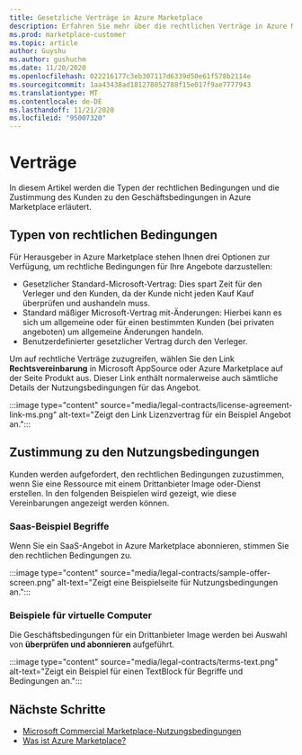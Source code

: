 ```yaml
---
title: Gesetzliche Verträge in Azure Marketplace
description: Erfahren Sie mehr über die rechtlichen Verträge in Azure Marketplace.
ms.prod: marketplace-customer
ms.topic: article
author: Guyshu
ms.author: gushuchm
ms.date: 11/20/2020
ms.openlocfilehash: 022216177c3eb307117d6339d50e61f578b2114e
ms.sourcegitcommit: 1aa43438ad181278052788f15e017f9ae7777943
ms.translationtype: MT
ms.contentlocale: de-DE
ms.lasthandoff: 11/21/2020
ms.locfileid: "95007320"
---
```

# <a name="legal-contracts"></a>Verträge

In diesem Artikel werden die Typen der rechtlichen Bedingungen und die Zustimmung des Kunden zu den Geschäftsbedingungen in Azure Marketplace erläutert.

## <a name="types-of-legal-terms"></a>Typen von rechtlichen Bedingungen

Für Herausgeber in Azure Marketplace stehen Ihnen drei Optionen zur Verfügung, um rechtliche Bedingungen für Ihre Angebote darzustellen:

- Gesetzlicher Standard-Microsoft-Vertrag: Dies spart Zeit für den Verleger und den Kunden, da der Kunde nicht jeden Kauf Kauf überprüfen und aushandeln muss.
- Standard mäßiger Microsoft-Vertrag mit-Änderungen: Hierbei kann es sich um allgemeine oder für einen bestimmten Kunden (bei privaten angeboten) um allgemeine Änderungen handeln.
- Benutzerdefinierter gesetzlicher Vertrag durch den Verleger.

Um auf rechtliche Verträge zuzugreifen, wählen Sie den Link **Rechtsvereinbarung** in Microsoft AppSource oder Azure Marketplace auf der Seite Produkt aus. Dieser Link enthält normalerweise auch sämtliche Details der Nutzungsbedingungen für das Angebot.

:::image type="content" source="media/legal-contracts/license-agreement-link-ms.png" alt-text="Zeigt den Link Lizenzvertrag für ein Beispiel Angebot an.":::

## <a name="consenting-to-terms-and-conditions"></a>Zustimmung zu den Nutzungsbedingungen

Kunden werden aufgefordert, den rechtlichen Bedingungen zuzustimmen, wenn Sie eine Ressource mit einem Drittanbieter Image oder-Dienst erstellen. In den folgenden Beispielen wird gezeigt, wie diese Vereinbarungen angezeigt werden können.

### <a name="saas-example-terms"></a>Saas-Beispiel Begriffe

Wenn Sie ein SaaS-Angebot in Azure Marketplace abonnieren, stimmen Sie den rechtlichen Bedingungen zu.

:::image type="content" source="media/legal-contracts/sample-offer-screen.png" alt-text="Zeigt eine Beispielseite für Nutzungsbedingungen an.":::

### <a name="virtual-machine-example-terms"></a>Beispiele für virtuelle Computer

Die Geschäftsbedingungen für ein Drittanbieter Image werden bei Auswahl von **überprüfen und abonnieren** aufgeführt.

:::image type="content" source="media/legal-contracts/terms-text.png" alt-text="Zeigt ein Beispiel für einen TextBlock für Begriffe und Bedingungen an.":::

## <a name="next-steps"></a>Nächste Schritte

- [Microsoft Commercial Marketplace-Nutzungsbedingungen](https://azure.microsoft.com/support/legal/marketplace-terms/)
- [Was ist Azure Marketplace?](azure-marketplace-overview.md) 
